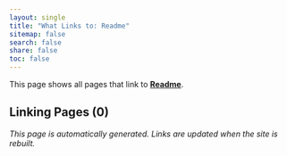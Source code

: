 ```yaml
---
layout: single
title: "What Links to: Readme"
sitemap: false
search: false
share: false
toc: false
---
```


This page shows all pages that link to **[Readme](/vendor/bundle/ruby/3.1.0/gems/concurrent-ruby-1.3.5/README/)**.

## Linking Pages (0)


*This page is automatically generated. Links are updated when the site is rebuilt.*
